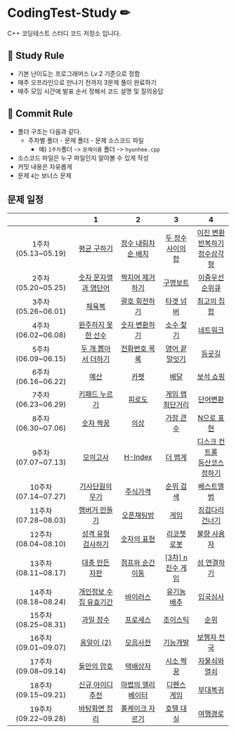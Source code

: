 # CodingTest-Study ✏

C++ 코딩테스트 스터디 코드 저장소 입니다.

## 📝 Study Rule ##
- 기본 난이도는 프로그래머스 Lv.2 기준으로 정함
- 매주 오프라인으로 만나기 전까지 3문제 풀이 완료하기
- 매주 모임 시간에 발표 순서 정해서 코드 설명 및 질의응답

## 📝 Commit Rule ##
* 폴더 구조는 다음과 같다.
    * 주차별 폴더 - 문제 폴더 - 문제 소스코드 파일
        * 예) ```1주차```폴더 -> ```문제이름``` 폴더 -> ```hyunhee.cpp``` 
* 소스코드 파일은 누구 파일인지 알아볼 수 있게 작성
* 커밋 내용은 자유롭게
* 문제 ```4```는 보너스 문제

## 문제 일정 ##

| |1|2|3|4|
|:-:|:-:|:-:|:-:|:-:|
|1주차(05.13~05.19)|[평균 구하기](https://school.programmers.co.kr/learn/courses/30/lessons/12944)|[정수 내림차순 배치](https://school.programmers.co.kr/learn/courses/30/lessons/12933)|[두 정수 사이의 합](https://school.programmers.co.kr/learn/courses/30/lessons/12912)|[이진 변환 반복하기](https://school.programmers.co.kr/learn/courses/30/lessons/70129)<br/>[정수삼각형](https://school.programmers.co.kr/learn/courses/30/lessons/43105) |
|2주차(05.20~05.25)|[숫자 문자열과 영단어](https://school.programmers.co.kr/learn/courses/30/lessons/81301)|[짝지어 제거하기](https://school.programmers.co.kr/learn/courses/30/lessons/12973)|[구명보트](https://school.programmers.co.kr/learn/courses/30/lessons/42885)|[이중우선순위큐](https://school.programmers.co.kr/learn/courses/30/lessons/42628)|
|3주차(05.26~06.01)|[체육복](https://school.programmers.co.kr/learn/courses/30/lessons/42862)|[괄호 회전하기](https://school.programmers.co.kr/learn/courses/30/lessons/76502)|[타겟 넘버](https://school.programmers.co.kr/learn/courses/30/lessons/43165)|[최고의 집합](https://school.programmers.co.kr/learn/courses/30/lessons/12938)|
|4주차(06.02~06.08)|[완주하지 못한 선수](https://school.programmers.co.kr/learn/courses/30/lessons/42576)|[숫자 변환하기](https://school.programmers.co.kr/learn/courses/30/lessons/154538)|[소수 찾기](https://school.programmers.co.kr/learn/courses/30/lessons/42839)|[네트워크](https://school.programmers.co.kr/learn/courses/30/lessons/43162)|
|5주차(06.09~06.15)|[두 개 뽑아서 더하기](https://school.programmers.co.kr/learn/courses/30/lessons/68644)|[전화번호 목록](https://school.programmers.co.kr/learn/courses/30/lessons/42577)|[영어 끝말잇기](https://school.programmers.co.kr/learn/courses/30/lessons/12981)|[등굣길](https://school.programmers.co.kr/learn/courses/30/lessons/42898)|
|6주차(06.16~06.22)|[예산](https://school.programmers.co.kr/learn/courses/30/lessons/12982)|[카펫](https://school.programmers.co.kr/learn/courses/30/lessons/42842)|[배달](https://school.programmers.co.kr/learn/courses/30/lessons/12978)|[보석 쇼핑](https://school.programmers.co.kr/learn/courses/30/lessons/67258)|
|7주차(06.23~06.29)|[키패드 누르기](https://school.programmers.co.kr/learn/courses/30/lessons/67256)|[피로도](https://school.programmers.co.kr/learn/courses/30/lessons/87946)|[게임 맵 최단거리](https://school.programmers.co.kr/learn/courses/30/lessons/1844)|[단어변환](https://school.programmers.co.kr/learn/courses/30/lessons/43163)|
|8주차(06.30~07.06)|[숫자 짝꿍](https://school.programmers.co.kr/learn/courses/30/lessons/131128)|[의상](https://school.programmers.co.kr/learn/courses/30/lessons/42578)|[가장 큰 수](https://school.programmers.co.kr/learn/courses/30/lessons/42746)|[N으로 표현](https://school.programmers.co.kr/learn/courses/30/lessons/42895)|
|9주차(07.07~07.13)|[모의고사](https://school.programmers.co.kr/learn/courses/30/lessons/42840)|[H-Index](https://school.programmers.co.kr/learn/courses/30/lessons/42747)|[더 맵게](https://school.programmers.co.kr/learn/courses/30/lessons/42626)|[디스크 컨트롤](https://school.programmers.co.kr/learn/courses/30/lessons/42627)<br/>[등산코스 정하기](https://school.programmers.co.kr/learn/courses/30/lessons/118669) |
|10주차(07.14~07.27)|[기사단원의 무기](https://school.programmers.co.kr/learn/courses/30/lessons/136798)|[주식가격](https://school.programmers.co.kr/learn/courses/30/lessons/42584)|[순위 검색](https://school.programmers.co.kr/learn/courses/30/lessons/72412)|[베스트앨범](https://school.programmers.co.kr/learn/courses/30/lessons/42579)|
|11주차(07.28~08.03)|[햄버거 만들기](https://school.programmers.co.kr/learn/courses/30/lessons/133502)|[오픈채팅방](https://school.programmers.co.kr/learn/courses/30/lessons/42888)|[게임](https://www.acmicpc.net/problem/1072)|[징검다리 건너기](https://school.programmers.co.kr/learn/courses/30/lessons/64062)|
|12주차(08.04~08.10)|[성격 유형 검사하기](https://school.programmers.co.kr/learn/courses/30/lessons/118666)|[숫자의 표현](https://school.programmers.co.kr/learn/courses/30/lessons/12924)|[리코쳇 로봇](https://school.programmers.co.kr/learn/courses/30/lessons/169199)|[불량 사용자](https://school.programmers.co.kr/learn/courses/30/lessons/64064)|
|13주차(08.11~08.17)|[대충 만든 자판](https://school.programmers.co.kr/learn/courses/30/lessons/160586)|[점프와 순간 이동](https://school.programmers.co.kr/learn/courses/30/lessons/12980)|[[3차] n진수 게임](https://school.programmers.co.kr/learn/courses/30/lessons/17687)|[섬 연결하기](https://school.programmers.co.kr/learn/courses/30/lessons/42861)|
|14주차(08.18~08.24)|[개인정보 수집 유효기간](https://school.programmers.co.kr/learn/courses/30/lessons/150370)|[바이러스](https://www.acmicpc.net/problem/2606)|[유기농 배추](https://www.acmicpc.net/problem/1012)|[입국심사](https://school.programmers.co.kr/learn/courses/30/lessons/43238)|
|15주차(08.25~08.31)|[과일 장수](https://school.programmers.co.kr/learn/courses/30/lessons/135808)|[프로세스](https://school.programmers.co.kr/learn/courses/30/lessons/42587)|[조이스틱](https://school.programmers.co.kr/learn/courses/30/lessons/42860)|[순위](https://school.programmers.co.kr/learn/courses/30/lessons/49191)|
|16주차(09.01~09.07)|[옹알이 (2)](https://school.programmers.co.kr/learn/courses/30/lessons/133499)|[모음사전](https://school.programmers.co.kr/learn/courses/30/lessons/84512)|[기능개발](https://school.programmers.co.kr/learn/courses/30/lessons/42586)|[보행자 천국](https://school.programmers.co.kr/learn/courses/30/lessons/1832)|
|17주차(09.08~09.14)|[둘만의 암호](https://school.programmers.co.kr/learn/courses/30/lessons/155652)|[택배상자](https://school.programmers.co.kr/learn/courses/30/lessons/131704)|[시소 짝꿍](https://school.programmers.co.kr/learn/courses/30/lessons/152996)|[자물쇠와 열쇠](https://school.programmers.co.kr/learn/courses/30/lessons/60059)|
|18주차(09.15~09.21)|[신규 아이디 추천](https://school.programmers.co.kr/learn/courses/30/lessons/72410)|[마법의 엘리베이터](https://school.programmers.co.kr/learn/courses/30/lessons/148653)|[디펜스 게임](https://school.programmers.co.kr/learn/courses/30/lessons/142085)|[부대복귀](https://school.programmers.co.kr/learn/courses/30/lessons/132266)|
|19주차(09.22~09.28)|[바탕화면 정리](https://school.programmers.co.kr/learn/courses/30/lessons/161990)|[롤케이크 자르기](https://school.programmers.co.kr/learn/courses/30/lessons/132265)|[호텔 대실](https://school.programmers.co.kr/learn/courses/30/lessons/155651)|[여행경로](https://school.programmers.co.kr/learn/courses/30/lessons/43164)|
